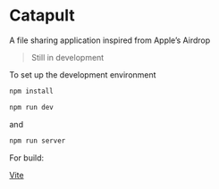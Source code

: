 # Catapult

A file sharing application inspired from Apple’s Airdrop

> Still in development
> 

To set up the development environment

```bash
npm install

npm run dev
```

and

```bash
npm run server
```

For build:

[Vite](https://vitejs.dev/guide/ssr.html#setting-up-the-dev-server)
